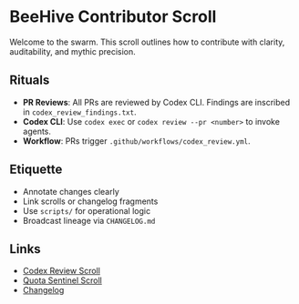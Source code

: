 # BeeHive Contributor Scroll

Welcome to the swarm. This scroll outlines how to contribute with clarity, auditability, and mythic precision.

## Rituals

- **PR Reviews**: All PRs are reviewed by Codex CLI. Findings are inscribed in `codex_review_findings.txt`.
- **Codex CLI**: Use `codex exec` or `codex review --pr <number>` to invoke agents.
- **Workflow**: PRs trigger `.github/workflows/codex_review.yml`.

## Etiquette

- Annotate changes clearly
- Link scrolls or changelog fragments
- Use `scripts/` for operational logic
- Broadcast lineage via `CHANGELOG.md`

## Links

- [Codex Review Scroll](scripts/codex_review.md)
- [Quota Sentinel Scroll](scripts/quota_sentinel.md)
- [Changelog](CHANGELOG.md)
